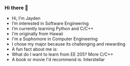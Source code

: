 ### Hi there 👋
- Hi, I’m Jayden
- I’m interested in Software Engineering 
- I’m currently learning Python and C/C++
- I'm originally from Hawaii
- I'm a Sophomore in Computer Engineering
- I chose my major because its challenging and rewarding 
- A fun fact about me is:  
- What do I want to learn from EE 205? More C/C++
- A book or movie I'd recommend is:  Interstellar
<!--
**jayden7117/jayden7117** is a ✨ _special_ ✨ repository because its `README.md` (this file) appears on your GitHub profile

